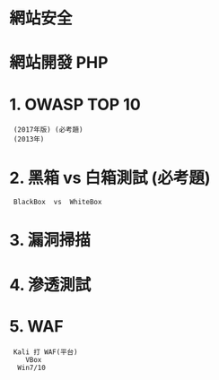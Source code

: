 # 網站安全



# 網站開發   PHP



# 1. OWASP TOP 10
     (2017年版) (必考題)
     (2013年)
  
  
  
# 2. 黑箱 vs 白箱測試 (必考題)
     BlackBox  vs  WhiteBox
     
     
     
# 3. 漏洞掃描



# 4. 滲透測試



# 5. WAF
     Kali 打 WAF(平台)
        VBox
      Win7/10
      
      
      
      

